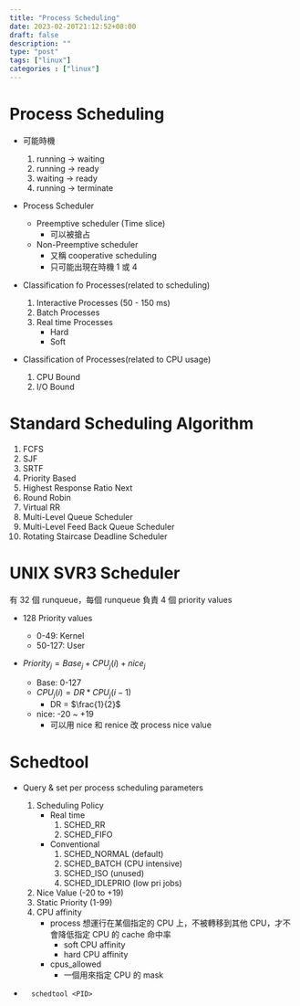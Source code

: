 ```yaml
---
title: "Process Scheduling"
date: 2023-02-20T21:12:52+08:00
draft: false
description: ""
type: "post"
tags: ["linux"]
categories : ["linux"]
---
```


# Process Scheduling
- 可能時機
    1. running -> waiting
    2. running -> ready
    3. waiting -> ready
    4. running -> terminate

- Process Scheduler
    - Preemptive scheduler (Time slice)
        - 可以被搶占
    - Non-Preemptive scheduler
        - 又稱 cooperative scheduling
        - 只可能出現在時機 1 或 4

- Classification fo Processes(related to scheduling)
    1. Interactive Processes (50 - 150 ms)
    2. Batch Processes
    3. Real time Processes
        - Hard
        - Soft

- Classification of Processes(related to CPU usage)
    1. CPU Bound
    2. I/O Bound

# Standard Scheduling Algorithm

1. FCFS
2. SJF
3. SRTF
4. Priority Based
5. Highest Response Ratio Next
6. Round Robin
7. Virtual RR
8. Multi-Level Queue Scheduler
9. Multi-Level Feed Back Queue Scheduler
10. Rotating Staircase Deadline Scheduler

# UNIX SVR3 Scheduler
有 32 個 runqueue，每個 runqueue 負責 4 個 priority values

- 128 Priority values
    - 0-49: Kernel
    - 50-127: User

- $Priority_j=Base_j+CPU_j(i)+nice_j$
    - Base: 0-127
    - $CPU_j(i) = DR * CPU_j(i-1)$
        - DR = $\frac{1}{2}$
    - nice: -20 ~ +19
        - 可以用 nice 和 renice 改 process nice value

# Schedtool

- Query & set per process scheduling parameters
    1. Scheduling Policy
        - Real time
            1. SCHED_RR
            2. SCHED_FIFO
        - Conventional
            1. SCHED_NORMAL (default)
            2. SCHED_BATCH (CPU intensive)
            3. SCHED_ISO (unused)
            4. SCHED_IDLEPRIO (low pri jobs)
    2. Nice Value (-20 to +19)
    3. Static Priority (1-99)
    4. CPU affinity
        - process 想運行在某個指定的 CPU 上，不被轉移到其他 CPU，才不會降低指定 CPU 的 cache 命中率
            - soft CPU affinity
            - hard CPU affinity
        - cpus_allowed
            - 一個用來指定 CPU 的 mask
        
- ```
    schedtool <PID>
    ```